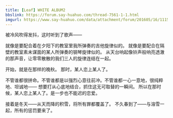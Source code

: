 ```yaml
---
title: [Leaf] WHITE ALBUM2
bbslink: https://forum.say-huahuo.com/thread-7561-1-1.html
imgurl: https://www.say-huahuo.com/data/attachment/forum/201605/16/111510yko3oamfv3wuq36m.jpg
---
```


被冷风吹得发抖，这时听到了歌声——
 
就像是要配合着在夕阳下的教室里我所弹奏的吉他旋律似的。
就像是要配合在隔壁的教室素未谋面的某人所弹奏的钢琴旋律似的。
从天台响起像铃声般响亮透澈的那声音，让零零散散的我们三人的旋律连结在一起。
 
开始，就是在那样的晚秋。
那时，某人恋上某人了。
 
不管谁都很拼命。不管谁都是以强烈心意往前冲。不管谁都一心一意地，很纯粹地、坦诚地——
想要打从心底地结合，抓住这无可取替的一瞬间。
所以在那时候，某人恋上某人了。是一步也不能迟的恋爱。
 
接着是冬天——从天而降的积雪，将所有罪都覆盖了。
不久春到了——与溶雪一起，所有的惩罚要来了。<!--more-->

